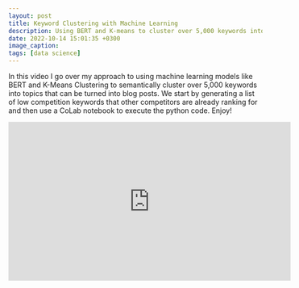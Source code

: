 ```yaml
---
layout: post
title: Keyword Clustering with Machine Learning
description: Using BERT and K-means to cluster over 5,000 keywords into relatedtopics.
date: 2022-10-14 15:01:35 +0300
image_caption:
tags: [data science]
---
```


In this video I go over my approach to using machine learning models like BERT and K-Means Clustering to semantically cluster over 5,000 keywords into topics that can be turned into blog posts. We start by generating a list of low competition keywords that other competitors are already ranking for and then use a CoLab notebook to execute the python code. Enjoy!

<iframe width="560" height="315" src="https://www.youtube.com/embed/6K8yunHwRmM?si=HpfNvEkkU_fQvyTZ" title="YouTube video player" frameborder="0" allow="accelerometer; autoplay; clipboard-write; encrypted-media; gyroscope; picture-in-picture; web-share" referrerpolicy="strict-origin-when-cross-origin" allowfullscreen></iframe>